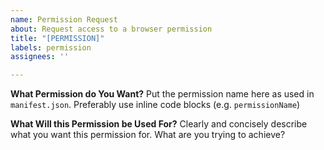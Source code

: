 ```yaml
---
name: Permission Request
about: Request access to a browser permission
title: "[PERMISSION]"
labels: permission
assignees: ''

---
```


**What Permission do You Want?**
Put the permission name here as used in `manifest.json`. Preferably use inline code blocks (e.g. `permissionName`)

**What Will this Permission be Used For?**
Clearly and concisely describe what you want this permission for. What are you trying to achieve?
